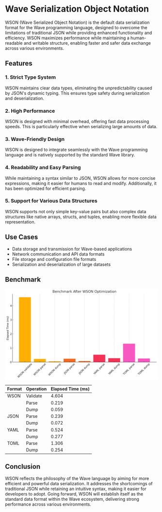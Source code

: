 # Wave Serialization Object Notation
WSON (Wave Serialized Object Notation) is the default data serialization format for the Wave programming language, designed to overcome the limitations of traditional JSON while providing enhanced functionality and efficiency. WSON maximizes performance while maintaining a human-readable and writable structure, enabling faster and safer data exchange across various environments.

## Features
### 1. **Strict Type System**
WSON maintains clear data types, eliminating the unpredictability caused by JSON's dynamic typing. This ensures type safety during serialization and deserialization.

### 2. **High Performance**
WSON is designed with minimal overhead, offering fast data processing speeds. This is particularly effective when serializing large amounts of data.

### 3. **Wave-Friendly Design**
WSON is designed to integrate seamlessly with the Wave programming language and is natively supported by the standard Wave library.

### 4. **Readability and Easy Parsing**
While maintaining a syntax similar to JSON, WSON allows for more concise expressions, making it easier for humans to read and modify. Additionally, it has been optimized for efficient parsing.

### 5. **Support for Various Data Structures**
WSON supports not only simple key-value pairs but also complex data structures like native arrays, structs, and tuples, enabling more flexible data representation.

## Use Cases
- Data storage and transmission for Wave-based applications
- Network communication and API data formats
- File storage and configuration file formats
- Serialization and deserialization of large datasets

## Benchmark
![output.png](.github/output.png)

| Format | Operation  | Elapsed Time (ms) |
|--------|------------|-------------------|
| WSON   | Validate   | 4.604             |
|        | Parse      | 0.219             |
|        | Dump       | 0.059             |
| JSON   | Parse      | 0.239             |
|        | Dump       | 0.072             |
| YAML   | Parse      | 0.524             |
|        | Dump       | 0.277             |
| TOML   | Parse      | 1.306             |
|        | Dump       | 0.254             |



## Conclusion
WSON reflects the philosophy of the Wave language by aiming for more efficient and powerful data serialization. It addresses the shortcomings of traditional JSON while retaining an intuitive syntax, making it easier for developers to adopt. Going forward, WSON will establish itself as the standard data format within the Wave ecosystem, delivering strong performance across various environments.
